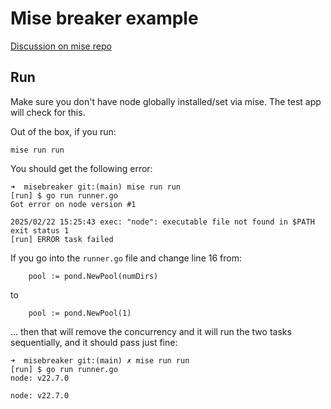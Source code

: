 # Mise breaker example

[Discussion on mise repo](https://github.com/jdx/mise/discussions/4489)

## Run

Make sure you don't have node globally installed/set via mise.  The test app will check for this.

Out of the box, if you run:

```
mise run run
```

You should get the following error:
```
➜  misebreaker git:(main) mise run run
[run] $ go run runner.go 
Got error on node version #1

2025/02/22 15:25:43 exec: "node": executable file not found in $PATH
exit status 1
[run] ERROR task failed
```

If you go into the `runner.go` file and change line 16 from:

```
	pool := pond.NewPool(numDirs)
```

to

```
	pool := pond.NewPool(1)
```

... then that will remove the concurrency and it will run the two tasks sequentially, and it should pass just fine:

```
➜  misebreaker git:(main) ✗ mise run run
[run] $ go run runner.go 
node: v22.7.0

node: v22.7.0
```
